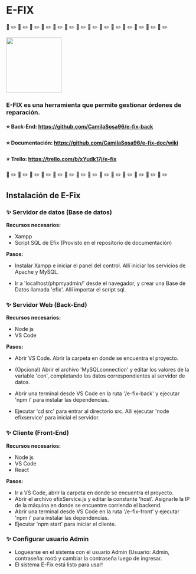 # E-FIX
:wrench: :pencil2: :wrench: :pencil2: :wrench: :pencil2: :wrench: :pencil2: :wrench: :pencil2: :wrench: :pencil2: :wrench: :pencil2: :wrench: :pencil2: :wrench: :pencil2: :wrench: :pencil2: :wrench: :pencil2: :wrench: :pencil2: :wrench: :pencil2: :wrench: :pencil2:

<img src="./efixlogo.png" height="150">

### E-FIX es una herramienta que permite gestionar órdenes de reparación.

 #### :star: Back-End: https://github.com/CamilaSosa96/e-fix-back
 #### :star: Documentación: https://github.com/CamilaSosa96/e-fix-doc/wiki
 #### :star: Trello: https://trello.com/b/xYudk17j/e-fix

:wrench: :pencil2: :wrench: :pencil2: :wrench: :pencil2: :wrench: :pencil2: :wrench: :pencil2: :wrench: :pencil2: :wrench: :pencil2: :wrench: :pencil2: :wrench: :pencil2: :wrench: :pencil2: :wrench: :pencil2: :wrench: :pencil2: :wrench: :pencil2: :wrench: :pencil2:

 ## Instalación de E-Fix 
 ### :sparkles: Servidor de datos (Base de datos)
 <b>Recursos necesarios:</b>
 * Xampp
 * Script SQL de Efix (Provisto en el repositorio de documentación)

<b>Pasos:</b>
- Instalar Xampp e iniciar el panel del control. Allí iniciar los servicios de Apache y MySQL.

- Ir a 'localhost/phpmyadmin/' desde el navegador, y crear una Base de Datos llamada 'efix'. Allí importar el script sql.

### :sparkles: Servidor Web (Back-End)
<b>Recursos necesarios:</b>
* Node js 
* VS Code

<b>Pasos:</b>
- Abrir VS Code. Abrir la carpeta en donde se encuentra el proyecto. 

- (Opcional) Abrir el archivo 'MySQLconnection' y editar los valores de la variable 'con', completando los datos
correspondientes al servidor de datos.

- Abrir una terminal desde VS Code en la ruta '/e-fix-back' y ejecutar 'npm i' para instalar las dependencias.

- Ejecutar 'cd src' para entrar al directorio src. Allí ejecutar 'node efixservice' para inicial el servidor.

### :sparkles: Cliente (Front-End)
<b>Recursos necesarios:</b>
* Node js
* VS Code
* React

<b>Pasos:</b>
- Ir a VS Code, abrir la carpeta en donde se encuentra el proyecto.
- Abrir el archivo efixService.js y editar la constante 'host'. Asignarle la IP de la máquina en donde se encuentre corriendo el backend. 
- Abrir una terminal desde VS Code en la ruta '/e-fix-front' y ejecutar 'npm i' para instalar las dependencias.
- Ejecutar 'npm start' para iniciar el cliente.

### :sparkles: Configurar usuario Admin
- Loguearse en el sistema con el usuario Admin (Usuario: Admin, contraseña: root) y cambiar la contraseña luego de ingresar.
- El sistema E-Fix está listo para usar!